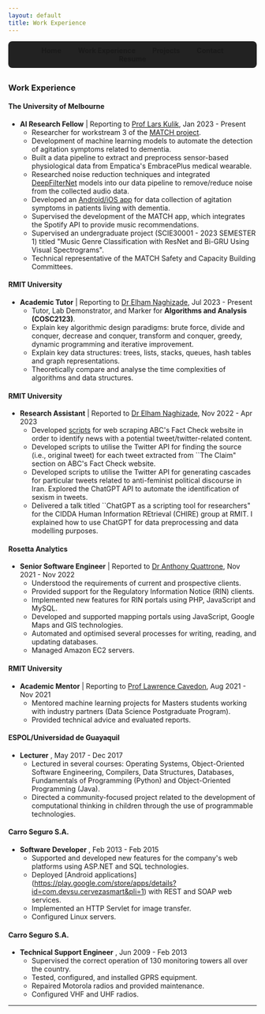```yaml
---
layout: default
title: Work Experience
---
```


<nav style="background-color: #222; padding: 10px; text-align: center; border-radius: 8px; margin-bottom: 30px;">
  <a href="/" style="text-decoration: none; margin: 0 15px; font-weight: bold; color: {% if page.title == 'Home' %}#8f0{% else %}white{% endif %};">Home</a>
  <a href="/work_experience" style="text-decoration: none; margin: 0 15px; font-weight: bold; color: {% if page.title == 'Work Experience' %}#8f0{% else %}white{% endif %};">Work Experience</a>
  <a href="/projects" style="text-decoration: none; margin: 0 15px; font-weight: bold; color: {% if page.title == 'Projects' %}#8f0{% else %}white{% endif %};">Projects</a>
  <a href="/contact" style="text-decoration: none; margin: 0 15px; font-weight: bold; color: {% if page.title == 'Contact' %}#8f0{% else %}white{% endif %};">Contact</a>
  <a href="/resume" style="text-decoration: none; margin: 0 15px; font-weight: bold; color: {% if page.title == 'Resume' %}#8f0{% else %}white{% endif %};">Resume</a>
</nav>

### Work Experience

#### The University of Melbourne
- **AI Research Fellow** | Reporting to [Prof Lars Kulik](https://lars.kuliks.net/?page_id=6), Jan 2023 - Present  
  - Researcher for workstream 3 of the [MATCH project](https://www.musicattunedcare.com/).
  - Development of machine learning models to automate the detection of agitation symptoms related to dementia.
  - Built a data pipeline to extract and preprocess sensor-based physiological data from Empatica's EmbracePlus medical wearable.
  - Researched noise reduction techniques and integrated [DeepFilterNet](https://ieeexplore.ieee.org/document/9914782) models into our data pipeline to remove/reduce noise from the collected audio data.
  - Developed an [Android/iOS app](https://github.com/stevcabello/CMAI-Labeller-App) for data collection of agitation symptoms in patients living with dementia.
  - Supervised the development of the MATCH app, which integrates the Spotify API to provide music recommendations.
  - Supervised an undergraduate project (SCIE30001 - 2023 SEMESTER 1) titled "Music Genre Classification with ResNet and Bi-GRU Using Visual Spectrograms".
  - Technical representative of the MATCH Safety and Capacity Building Committees.

#### RMIT University
- **Academic Tutor** | Reporting to [Dr Elham Naghizade](https://www.rmit.edu.au/contact/staff-contacts/academic-staff/n/naghizade-dr-e), Jul 2023 - Present  
  - Tutor, Lab Demonstrator, and Marker for **Algorithms and Analysis (COSC2123)**.
  - Explain key algorithmic design paradigms: brute force, divide and conquer, decrease and conquer, transform and conquer, greedy, dynamic programming and iterative improvement.
  - Explain key data structures: trees, lists, stacks, queues, hash tables and graph representations.
  - Theoretically compare and analyse the time complexities of algorithms and data structures.
 
#### RMIT University
- **Research Assistant** | Reported to [Dr Elham Naghizade](https://www.rmit.edu.au/contact/staff-contacts/academic-staff/n/naghizade-dr-e), Nov 2022 - Apr 2023  
  - Developed [scripts](https://github.com/stevcabello/RMIT-ABC-Fact-Checked-Data-Collection) for web scraping ABC's Fact Check website in order to identify news with a potential tweet/twitter-related content.
  - Developed scripts to utilise the Twitter API for finding the source (i.e., original tweet) for each tweet extracted from ``The Claim" section on ABC's Fact Check website.
  - Developed scripts to utilise the Twitter API for generating cascades for particular tweets related to anti-feminist political discourse in Iran. Explored the ChatGPT API to automate the identification of sexism in tweets.
  - Delivered a talk titled ``ChatGPT as a scripting tool for researchers" for the CIDDA Human Information REtrieval (CHIRE) group at RMIT. I explained how to use ChatGPT for data preprocessing and data modelling purposes.
 
#### Rosetta Analytics
- **Senior Software Engineer** | Reported to [Dr Anthony Quattrone](https://anthonyquattrone.com/), Nov 2021 - Nov 2022  
  - Understood the requirements of current and prospective clients.
  - Provided support for the Regulatory Information Notice (RIN) clients.
  - Implemented new features for RIN portals using PHP, JavaScript and MySQL.
  - Developed and supported mapping portals using JavaScript, Google Maps and GIS technologies.
  - Automated and optimised several processes for writing, reading, and updating databases.
  - Managed Amazon EC2 servers.
 
#### RMIT University
- **Academic Mentor** | Reporting to [Prof Lawrence Cavedon](https://www.rmit.edu.au/contact/staff-contacts/academic-staff/c/cavedon-professor-lawrence), Aug 2021 - Nov 2021  
  - Mentored machine learning projects for Masters students working with industry partners (Data Science Postgraduate Program).
  - Provided technical advice and evaluated reports.

#### ESPOL/Universidad de Guayaquil
- **Lecturer** , May 2017 - Dec 2017  
  - Lectured in several courses: Operating Systems, Object-Oriented Software Engineering, Compilers, Data Structures, Databases, Fundamentals of Programming (Python) and Object-Oriented Programming (Java).
  - Directed a community-focused project related to the development of computational thinking in children through the use of programmable technologies.

#### Carro Seguro S.A.
- **Software Developer** , Feb 2013 - Feb 2015  
  - Supported and developed new features for the company's web platforms using ASP.NET and SQL technologies.
  - Deployed [Android applications] (https://play.google.com/store/apps/details?id=com.devsu.cervezasmart&pli=1) with REST and SOAP web services.
  - Implemented an HTTP Servlet for image transfer.
  - Configured Linux servers.
 
#### Carro Seguro S.A.
- **Technical Support Engineer** , Jun 2009 - Feb 2013  
  - Supervised the correct operation of 130 monitoring towers all over the country.
  - Tested, configured, and installed GPRS equipment.
  - Repaired Motorola radios and provided maintenance.
  - Configured VHF and UHF radios.
    
---
